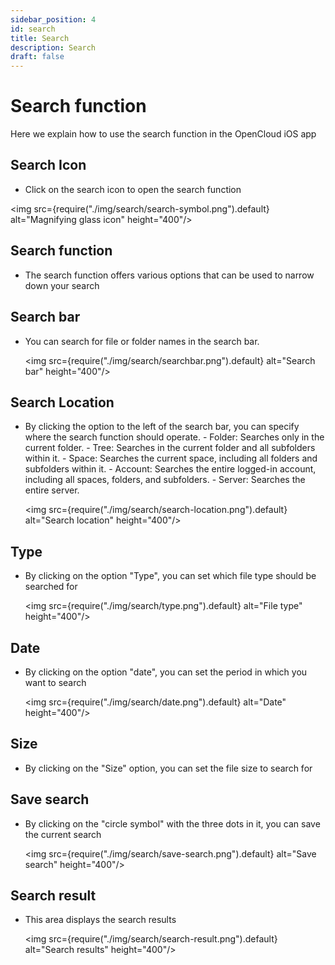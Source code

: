 ```yaml
---
sidebar_position: 4
id: search
title: Search
description: Search
draft: false
---
```


# Search function

Here we explain how to use the search function in the OpenCloud iOS app

## Search Icon

- Click on the search icon to open the search function

<img src={require("./img/search/search-symbol.png").default} alt="Magnifying glass icon" height="400"/>

## Search function

- The search function offers various options that can be used to narrow down your search

## Search bar

- You can search for file or folder names in the search bar.

  <img src={require("./img/search/searchbar.png").default} alt="Search bar" height="400"/>

## Search Location

- By clicking the option to the left of the search bar, you can specify where the search function should operate. - Folder: Searches only in the current folder. - Tree: Searches in the current folder and all subfolders within it. - Space: Searches the current space, including all folders and subfolders within it. - Account: Searches the entire logged-in account, including all spaces, folders, and subfolders. - Server: Searches the entire server.

  <img src={require("./img/search/search-location.png").default} alt="Search location" height="400"/>

## Type

- By clicking on the option "Type", you can set which file type should be searched for

  <img src={require("./img/search/type.png").default} alt="File type" height="400"/>

## Date

- By clicking on the option "date", you can set the period in which you want to search

  <img src={require("./img/search/date.png").default} alt="Date" height="400"/>

## Size

- By clicking on the "Size" option, you can set the file size to search for

## Save search

- By clicking on the "circle symbol" with the three dots in it, you can save the current search

  <img src={require("./img/search/save-search.png").default} alt="Save search" height="400"/>

## Search result

- This area displays the search results

  <img src={require("./img/search/search-result.png").default} alt="Search results" height="400"/>
